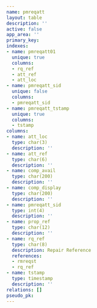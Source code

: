 ```yaml
---
name: pmreqatt
layout: table
description: ''
active: false
app_area: ''
primary_key: 
indexes:
- name: pmreqatt01
  unique: true
  columns:
  - rq_ref
  - att_ref
  - att_loc
- name: pmreqatt_sid
  unique: false
  columns:
  - pmreqatt_sid
- name: pmreqatt_tstamp
  unique: true
  columns:
  - tstamp
columns:
- name: att_loc
  type: char(3)
  description: ''
- name: att_ref
  type: char(6)
  description: ''
- name: comp_avail
  type: char(200)
  description: ''
- name: comp_display
  type: char(200)
  description: ''
- name: pmreqatt_sid
  type: int(4)
  description: ''
- name: prop_ref
  type: char(12)
  description: ''
- name: rq_ref
  type: char(8)
  description: Repair Reference
  references:
  - rmreqst
  - rq_ref
- name: tstamp
  type: timestamp
  description: ''
relations: []
pseudo_pk: 
---
```


